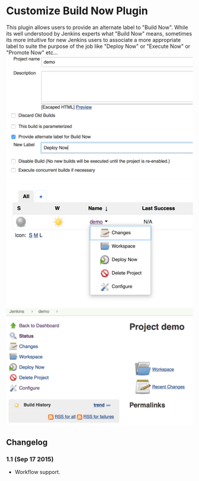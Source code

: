 # Customize Build Now Plugin

This plugin allows users to provide an alternate label to "Build Now".
While its well understood by Jenkins experts what "Build Now" means,
sometimes its more intuitive for new Jenkins users to associate a more
appropriate label to suite the purpose of the job like "Deploy Now" or
"Execute Now" or "Promote Now" etc...  
![](docs/images/Screen_Shot_2014-12-19_at_2.33.24_PM.png)  
![](docs/images/Screen_Shot_2014-12-19_at_2.45.30_PM.png)
![](docs/images/Screen_Shot_2014-12-19_at_2.45.07_PM.png)

## Changelog

### 1.1 (Sep 17 2015)

-   Workflow support.
